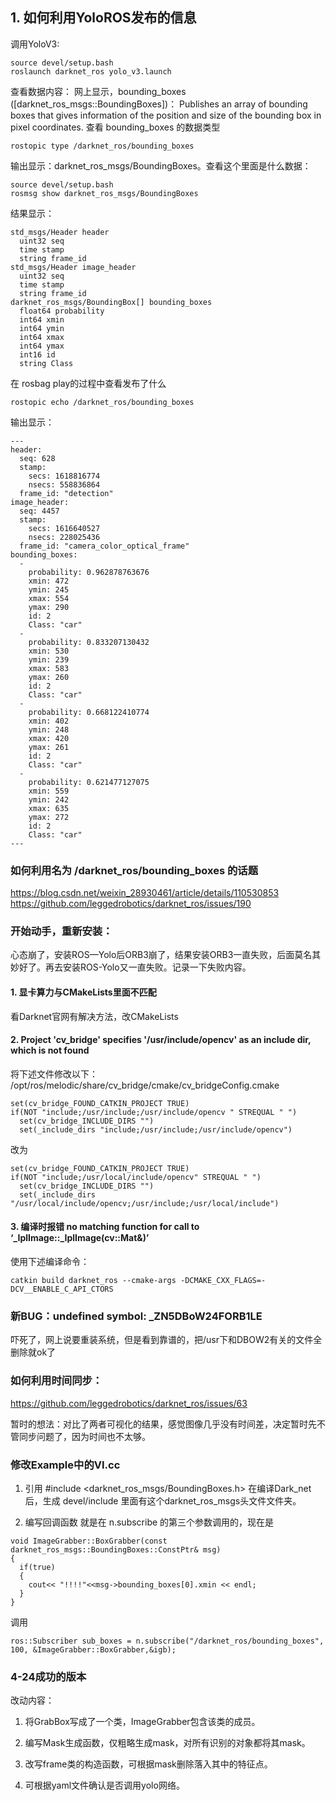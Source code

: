 ## 1. 如何利用YoloROS发布的信息
调用YoloV3:
```
source devel/setup.bash 
roslaunch darknet_ros yolo_v3.launch
```

查看数据内容：
网上显示，bounding_boxes ([darknet_ros_msgs::BoundingBoxes])：
Publishes an array of bounding boxes that gives information of the position and size of the bounding box in pixel coordinates.
查看 bounding_boxes 的数据类型
```
rostopic type /darknet_ros/bounding_boxes
```
输出显示：darknet_ros_msgs/BoundingBoxes。查看这个里面是什么数据：

```
source devel/setup.bash 
rosmsg show darknet_ros_msgs/BoundingBoxes
```

结果显示：
```
std_msgs/Header header
  uint32 seq
  time stamp
  string frame_id
std_msgs/Header image_header
  uint32 seq
  time stamp
  string frame_id
darknet_ros_msgs/BoundingBox[] bounding_boxes
  float64 probability
  int64 xmin
  int64 ymin
  int64 xmax
  int64 ymax
  int16 id
  string Class
```

在 rosbag play的过程中查看发布了什么
```
rostopic echo /darknet_ros/bounding_boxes
```
输出显示：
```
---
header: 
  seq: 628
  stamp: 
    secs: 1618816774
    nsecs: 558836864
  frame_id: "detection"
image_header: 
  seq: 4457
  stamp: 
    secs: 1616640527
    nsecs: 228025436
  frame_id: "camera_color_optical_frame"
bounding_boxes: 
  - 
    probability: 0.962878763676
    xmin: 472
    ymin: 245
    xmax: 554
    ymax: 290
    id: 2
    Class: "car"
  - 
    probability: 0.833207130432
    xmin: 530
    ymin: 239
    xmax: 583
    ymax: 260
    id: 2
    Class: "car"
  - 
    probability: 0.668122410774
    xmin: 402
    ymin: 248
    xmax: 420
    ymax: 261
    id: 2
    Class: "car"
  - 
    probability: 0.621477127075
    xmin: 559
    ymin: 242
    xmax: 635
    ymax: 272
    id: 2
    Class: "car"
---
```

### 如何利用名为 /darknet_ros/bounding_boxes 的话题
https://blog.csdn.net/weixin_28930461/article/details/110530853 \
https://github.com/leggedrobotics/darknet_ros/issues/190

### 开始动手，重新安装：
心态崩了，安装ROS—Yolo后ORB3崩了，结果安装ORB3一直失败，后面莫名其妙好了。再去安装ROS-Yolo又一直失败。记录一下失败内容。

#### 1. 显卡算力与CMakeLists里面不匹配
看Darknet官网有解决方法，改CMakeLists

#### 2. Project 'cv_bridge' specifies '/usr/include/opencv' as an include dir, which is not found
将下述文件修改以下：
/opt/ros/melodic/share/cv_bridge/cmake/cv_bridgeConfig.cmake
```
set(cv_bridge_FOUND_CATKIN_PROJECT TRUE)
if(NOT "include;/usr/include;/usr/include/opencv " STREQUAL " ")
  set(cv_bridge_INCLUDE_DIRS "")
  set(_include_dirs "include;/usr/include;/usr/include/opencv")
```
改为
```
set(cv_bridge_FOUND_CATKIN_PROJECT TRUE)
if(NOT "include;/usr/local/include/opencv" STREQUAL " ")
  set(cv_bridge_INCLUDE_DIRS "")
  set(_include_dirs "/usr/local/include/opencv;/usr/include;/usr/local/include")
```

#### 3. 编译时报错 no matching function for call to ‘_IplImage::_IplImage(cv::Mat&)’
使用下述编译命令：
```
catkin build darknet_ros --cmake-args -DCMAKE_CXX_FLAGS=-DCV__ENABLE_C_API_CTORS
```

### 新BUG：undefined symbol: _ZN5DBoW24FORB1LE 
吓死了，网上说要重装系统，但是看到靠谱的，把/usr下和DBOW2有关的文件全删除就ok了

### 如何利用时间同步：
https://github.com/leggedrobotics/darknet_ros/issues/63

暂时的想法：对比了两者可视化的结果，感觉图像几乎没有时间差，决定暂时先不管同步问题了，因为时间也不太够。


### 修改Example中的VI.cc

1. 引用 #include <darknet_ros_msgs/BoundingBoxes.h>
在编译Dark_net后，生成 devel/include 里面有这个darknet_ros_msgs头文件文件夹。

2. 编写回调函数 
就是在 n.subscribe 的第三个参数调用的，现在是
```
void ImageGrabber::BoxGrabber(const darknet_ros_msgs::BoundingBoxes::ConstPtr& msg)
{
  if(true)
  {
    cout<< "!!!!"<<msg->bounding_boxes[0].xmin << endl;
  }
}
```
调用
```
ros::Subscriber sub_boxes = n.subscribe("/darknet_ros/bounding_boxes", 100, &ImageGrabber::BoxGrabber,&igb);
```

### 4-24成功的版本
改动内容：
1. 将GrabBox写成了一个类，ImageGrabber包含该类的成员。

2. 编写Mask生成函数，仅粗略生成mask，对所有识别的对象都将其mask。

3. 改写frame类的构造函数，可根据mask删除落入其中的特征点。

4. 可根据yaml文件确认是否调用yolo网络。